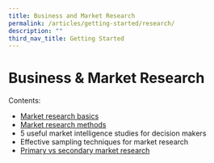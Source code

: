 ```yaml
---
title: Business and Market Research
permalink: /articles/getting-started/research/
description: ""
third_nav_title: Getting Started
---
```





# Business & Market Research 

Contents:

* [Market research basics](/articles/getting-started/research/basics)
* [Market research methods](/articles/getting-started/research/methods)
* 5 useful market intelligence studies for decision makers
* Effective sampling techniques for market research 
* [Primary vs secondary market research](/articles/getting-started/research/primary-vs-secondary-research)